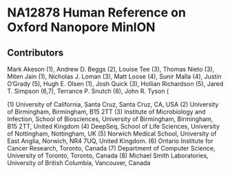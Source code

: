 # NA12878 Human Reference on Oxford Nanopore MinION

## Contributors

Mark Akeson (1), Andrew D. Beggs (2), Louise Tee (3), Thomas Nieto (3), Miten Jain (1), Nicholas J. Loman (3), Matt Loose (4), Sunir Malla (4), Justin O’Grady (5), Hugh E. Olsen (1), Josh Quick (3), Hollian Richardson (5), Jared T. Simpson (6,7), Terrance P. Snutch (8), John R. Tyson (

(1) University of California, Santa Cruz, Santa Cruz, CA, USA
(2) University of Birmingham, Birmingham, B15 2TT
(3) Institute of Microbiology and Infection, School of Biosciences, University of Birmingham, Birmingham, B15 2TT, United Kingdom
(4) DeepSeq, School of Life Sciences, University of Nottingham, Nottingham, UK
(5) Norwich Medical School, University of East Anglia, Norwich, NR4 7UQ, United Kingdom.
(6) Ontario Institute for Cancer Research, Toronto, Canada
(7) Department of Computer Science, University of Toronto, Toronto, Canada
(8) Michael Smith Laboratories, University of British Columbia, Vancouver, Canada






